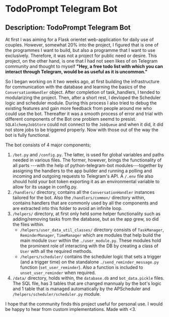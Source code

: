 # TodoPrompt Telegram Bot
## Description: TodoPrompt Telegram Bot
At first I was aiming for a Flask orientet web-application for daily use of couples. However, somewhat 20% into the project, I figured that is one of the programmes I want to build, but also a programme that I want to use exclusively. Therefore, it was not a project for public need or desire. This project, on the other hand, is one that I had not seen likes of on Telegram community and thought to myself __"Hey, a free todo list with which you can interact through Telegram, would be as useful as it is uncommon."__

So I began working on it two weeks ago, at first building the infrastructure for communication with the database and learning the basics of the `ConversationHandler` object. After completion of task_handlers, I tended to modularizing the project. Then, after a short rest, I devloped the Scheduler logic and scheduler module. During this process I also tried to debug the existing features and gain more feedback from people around me who could use the bot. Thereafter it was a smooth process of error and trial with different components of the Bot one problem seemd to presist. `SQLAlchemyJobStore` could not connect to the `JobQueue` and when it did, it did not store jobs to be triggered properly. Now with those out of the way the bot is fully functional.

The bot consists of 4 major components;
1. `/bot.py` and `/config.py`. The latter, is used for global variables and paths needed in various files. The former, however, brings the functionality of all parts ---with the help of python-telegram-bot modules---together by assigning the handlers to the app builder and running a polling and incoming and outgoing requests to Telegram's API. A `/.env` file also should hold your bot token exporting it as an environmental variable to allow for its usage in config.py.
2. `/handlers/` directory, contains all the `ConversationHandler` instances tailored for the bot. Also the `/handlers/common/` directory within, contains handlers that are commonly used by all the components and are extracted into this folder to avoid an infinite loop.
3. `/helpers/` directory, at first only held some helper functionality such as adding/removing tasks from the database, but as the app grew, so did the files within. 
    - `/helpers/user_data_util_classes/` directory consists of `TaskManager`, `ReminderManager`, `TimeManager` which are modules that help build the main module `User` within the `./user_module.py`. These modules hold the prominent role of interacting with the DB by creating a class of `User` with all the required methods. 
    - `/helpers/scheduler/` contains the scheduler logic that sets a trigger (and a trigger time) on the standalone `./send_reminder_message.py` function (`set_user_reminder`). Also a function is included to `unset_user_reminder` when required.
4. `/data/` directory, holds within, the `database.db` and `bot_data.pickle` files. The SQL file, has 3 tables that are changed mannualy by the bot's logic and 1 table that is managed automatically by the APScheduler and `/helpers/scheduler/scheduler.py` module.

I hope that the community finds this project useful for personal use. I would be happy to hear from custom implementations. Made with <3.
